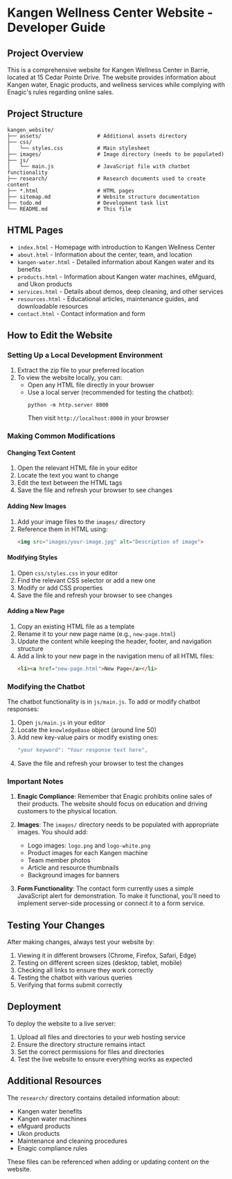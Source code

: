 # Kangen Wellness Center Website - Developer Guide

## Project Overview
This is a comprehensive website for Kangen Wellness Center in Barrie, located at 15 Cedar Pointe Drive. The website provides information about Kangen water, Enagic products, and wellness services while complying with Enagic's rules regarding online sales.

## Project Structure

```
kangen_website/
├── assets/                  # Additional assets directory
├── css/
│   └── styles.css           # Main stylesheet
├── images/                  # Image directory (needs to be populated)
├── js/
│   └── main.js              # JavaScript file with chatbot functionality
├── research/                # Research documents used to create content
├── *.html                   # HTML pages
├── sitemap.md               # Website structure documentation
├── todo.md                  # Development task list
└── README.md                # This file
```

## HTML Pages

- `index.html` - Homepage with introduction to Kangen Wellness Center
- `about.html` - Information about the center, team, and location
- `kangen-water.html` - Detailed information about Kangen water and its benefits
- `products.html` - Information about Kangen water machines, eMguard, and Ukon products
- `services.html` - Details about demos, deep cleaning, and other services
- `resources.html` - Educational articles, maintenance guides, and downloadable resources
- `contact.html` - Contact information and form

## How to Edit the Website

### Setting Up a Local Development Environment

1. Extract the zip file to your preferred location
2. To view the website locally, you can:
   - Open any HTML file directly in your browser
   - Use a local server (recommended for testing the chatbot):
     ```
     python -m http.server 8000
     ```
     Then visit `http://localhost:8000` in your browser

### Making Common Modifications

#### Changing Text Content

1. Open the relevant HTML file in your editor
2. Locate the text you want to change
3. Edit the text between the HTML tags
4. Save the file and refresh your browser to see changes

#### Adding New Images

1. Add your image files to the `images/` directory
2. Reference them in HTML using:
   ```html
   <img src="images/your-image.jpg" alt="Description of image">
   ```

#### Modifying Styles

1. Open `css/styles.css` in your editor
2. Find the relevant CSS selector or add a new one
3. Modify or add CSS properties
4. Save the file and refresh your browser to see changes

#### Adding a New Page

1. Copy an existing HTML file as a template
2. Rename it to your new page name (e.g., `new-page.html`)
3. Update the content while keeping the header, footer, and navigation structure
4. Add a link to your new page in the navigation menu of all HTML files:
   ```html
   <li><a href="new-page.html">New Page</a></li>
   ```

### Modifying the Chatbot

The chatbot functionality is in `js/main.js`. To add or modify chatbot responses:

1. Open `js/main.js` in your editor
2. Locate the `knowledgeBase` object (around line 50)
3. Add new key-value pairs or modify existing ones:
   ```javascript
   "your keyword": "Your response text here",
   ```
4. Save the file and refresh your browser to test the changes

### Important Notes

1. **Enagic Compliance**: Remember that Enagic prohibits online sales of their products. The website should focus on education and driving customers to the physical location.

2. **Images**: The `images/` directory needs to be populated with appropriate images. You should add:
   - Logo images: `logo.png` and `logo-white.png`
   - Product images for each Kangen machine
   - Team member photos
   - Article and resource thumbnails
   - Background images for banners

3. **Form Functionality**: The contact form currently uses a simple JavaScript alert for demonstration. To make it functional, you'll need to implement server-side processing or connect it to a form service.

## Testing Your Changes

After making changes, always test your website by:

1. Viewing it in different browsers (Chrome, Firefox, Safari, Edge)
2. Testing on different screen sizes (desktop, tablet, mobile)
3. Checking all links to ensure they work correctly
4. Testing the chatbot with various queries
5. Verifying that forms submit correctly

## Deployment

To deploy the website to a live server:

1. Upload all files and directories to your web hosting service
2. Ensure the directory structure remains intact
3. Set the correct permissions for files and directories
4. Test the live website to ensure everything works as expected

## Additional Resources

The `research/` directory contains detailed information about:
- Kangen water benefits
- Kangen water machines
- eMguard products
- Ukon products
- Maintenance and cleaning procedures
- Enagic compliance rules

These files can be referenced when adding or updating content on the website.
